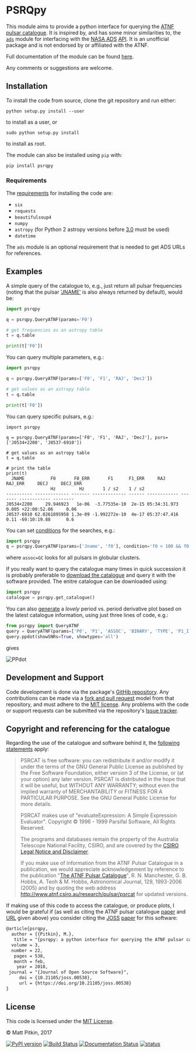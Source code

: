 # PSRQpy

This module aims to provide a python interface for querying the [ATNF pulsar catalogue](http://www.atnf.csiro.au/people/pulsar/psrcat/).
It is inspired by, and has some minor similarities to, the [`ads`](https://ads.readthedocs.io) module for interfacing with the
[NASA ADS](https://ui.adsabs.harvard.edu/) [API](https://github.com/adsabs/adsabs-dev-api). It is an unofficial
package and is not endorsed by or affiliated with the ATNF.

Full documentation of the module can be found [here](http://psrqpy.readthedocs.io/).

Any comments or suggestions are welcome.

## Installation

To install the code from source, clone the git repository and run either:

```
python setup.py install --user
```

to install as a user, or

```
sudo python setup.py install
```

to install as root.

The module can also be installed using `pip` with:

```
pip install psrqpy
```

### Requirements

The [requirements](requirements.txt) for installing the code are:

 * `six`
 * `requests`
 * `beautifulsoup4`
 * `numpy`
 * `astropy` (for Python 2 astropy versions before [3.0](http://docs.astropy.org/en/latest/whatsnew/3.0.html#whatsnew-3-0-python3) must be used)
 * `datetime`

The `ads` module is an optional requirement that is needed to get ADS URLs for references.

## Examples

A simple query of the catalogue to, e.g., just return all pulsar frequencies (noting that the
pulsar ['JNAME'](http://www.atnf.csiro.au/research/pulsar/psrcat/psrcat_help.html?type=normal&highlight=jname#jname) is also always returned by default), would be:

```python
import psrqpy

q = psrqpy.QueryATNF(params='F0')

# get frequencies as an astropy table
t = q.table

print(t['F0'])
```

You can query multiple parameters, e.g.:

```python
import psrqpy

q = psrqpy.QueryATNF(params=['F0', 'F1', 'RAJ', 'DecJ'])

# get values as an astropy table
t = q.table

print(t['F0'])
```

You can query specific pulsars, e.g.:

```
import psrqpy

q = psrqpy.QueryATNF(params=['F0', 'F1', 'RAJ', 'DecJ'], psrs=['J0534+2200', 'J0537-6910'])

# get values as an astropy table
t = q.table

# print the table
print(t)
  JNAME          F0       F0_ERR       F1      F1_ERR     RAJ      RAJ_ERR     DECJ     DECJ_ERR
                 Hz         Hz       1 / s2    1 / s2                                           
---------- ------------- ------- ------------- ------ ------------ ------- ------------ --------
J0534+2200     29.946923   1e-06  -3.77535e-10  2e-15 05:34:31.973   0.005 +22:00:52.06     0.06
J0537-6910 62.0261895958 1.3e-09 -1.992272e-10  4e-17 05:37:47.416    0.11 -69:10:19.88      0.6
```

You can set [conditions](http://www.atnf.csiro.au/research/pulsar/psrcat/psrcat_help.html?type=normal#condition) for the searches,
e.g.:

```python
import psrqpy
q = psrqpy.QueryATNF(params=['Jname', 'f0'], condition='f0 > 100 && f0 < 200', assoc='GC')
```

where `assoc=GC` looks for all pulsars in globular clusters.

If you really want to query the catalogue many times in quick succession it is probably preferable to [download
the catalogue](http://www.atnf.csiro.au/research/pulsar/psrcat/download.html) and query it with the software
provided. The enitre catalogue can be downloaded using:

```python
import psrqpy
catalogue = psrqpy.get_catalogue()
```

You can also [generate](http://psrqpy.readthedocs.io/en/latest/query.html#psrqpy.search.QueryATNF.ppdot) a
_lovely_ period vs. period derivative plot based on the latest catalogue information, using
just three lines of code, e.g.:

```python
from psrqpy import QueryATNF
query = QueryATNF(params=['P0', 'P1', 'ASSOC', 'BINARY', 'TYPE', 'P1_I'])
query.ppdot(showSNRs=True, showtypes='all')
```

gives

![PPdot](../master/docs/source/images/ppdot.png)

## Development and Support

Code development is done via the package's [GitHib repository](https://github.com/mattpitkin/psrqpy).
Any contributions can be made via a [fork and pull request](https://help.github.com/articles/creating-a-pull-request-from-a-fork/) model
from that repository, and must adhere to the [MIT license](#License). Any problems with the code
or support requests can be submitted via the repository's [Issue tracker](https://github.com/mattpitkin/psrqpy/issues).

## Copyright and referencing for the catalogue

Regarding the use of the catalogue and software behind it, the [following statements](http://www.atnf.csiro.au/research/pulsar/psrcat/download.html) apply:

> PSRCAT is free software: you can redistribute it and/or modify it under the terms of the GNU General Public License as published by the Free Software Foundation, either version 3 of the License, or (at your option) any later version. PSRCAT is distributed in the hope that it will be useful, but WITHOUT ANY WARRANTY; without even the implied warranty of MERCHANTABILITY or FITNESS FOR A PARTICULAR PURPOSE. See the GNU General Public License for more details.
>
> PSRCAT makes use of "evaluateExpression: A Simple Expression Evaluator". Copyright &copy; 1996 - 1999 Parsifal Software, All Rights Reserved.
>
> The programs and databases remain the property of the Australia Telescope National Facility, CSIRO, and are covered by the [CSIRO Legal Notice and Disclaimer](http://www.csiro.au/en/About/Footer/Legal-notice).
>
> If you make use of information from the ATNF Pulsar Catalogue in a publication, we would appreciate acknowledgement by reference to the publication "[The ATNF Pulsar Catalogue](http://adsabs.harvard.edu/abs/2005AJ....129.1993M)", R. N. Manchester, G. B. Hobbs, A. Teoh & M. Hobbs, Astronomical Journal, 129, 1993-2006 (2005) and by quoting the web address http://www.atnf.csiro.au/research/pulsar/psrcat for updated versions.

If making use of this code to access the catalogue, or produce plots, I would be grateful if (as well as citing the ATNF pulsar catalogue [paper](http://adsabs.harvard.edu/abs/2005AJ....129.1993M) and [URL](http://www.atnf.csiro.au/research/pulsar/psrcat) given above) you consider citing the [JOSS](http://joss.theoj.org/) [paper](https://doi.org/10.21105/joss.00538) for this software:

```tex
@article{psrqpy,
  author = {{Pitkin}, M.},
   title = "{psrqpy: a python interface for querying the ATNF pulsar catalogue}",
  volume = 3,
  number = 22,
   pages = 538,
   month = feb,
    year = 2018,
 journal = "{Journal of Open Source Software}",
     doi = {10.21105/joss.00538},
     url = {https://doi.org/10.21105/joss.00538}
}
```

## License

This code is licensed under the [MIT License](http://opensource.org/licenses/MIT).

&copy; Matt Pitkin, 2017

[![PyPI version](https://badge.fury.io/py/psrqpy.svg)](https://badge.fury.io/py/psrqpy)
[![Build Status](https://travis-ci.org/mattpitkin/psrqpy.svg?branch=master)](https://travis-ci.org/mattpitkin/psrqpy)
[![Documentation Status](https://readthedocs.org/projects/psrqpy/badge/?version=latest)](http://psrqpy.readthedocs.io/en/latest/?badge=latest)
[![status](http://joss.theoj.org/papers/711dc5566159f6e9f8ea5d07dbfaf5d2/status.svg)](http://joss.theoj.org/papers/711dc5566159f6e9f8ea5d07dbfaf5d2)

